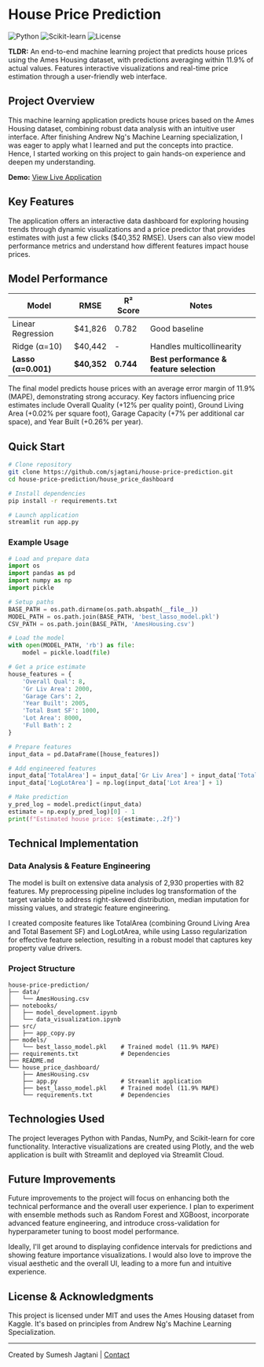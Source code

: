 # House Price Prediction

![Python](https://img.shields.io/badge/Python-Latest-blue)
![Scikit-learn](https://img.shields.io/badge/Scikit--learn-Latest-orange)
![License](https://img.shields.io/badge/License-MIT-green)

**TLDR:** An end-to-end machine learning project that predicts house prices using the Ames Housing dataset, with predictions averaging within 11.9% of actual values. Features interactive visualizations and real-time price estimation through a user-friendly web interface.

## Project Overview

This machine learning application predicts house prices based on the Ames Housing dataset, combining robust data analysis with an intuitive user interface. After finishing Andrew Ng's Machine Learning specialization, I was eager to apply what I learned and put the concepts into practice. Hence, I started working on this project to gain hands-on experience and deepen my understanding.

**Demo:** [View Live Application](https://sjagtani-house-price-prediction.streamlit.app/)

## Key Features

The application offers an interactive data dashboard for exploring housing trends through dynamic visualizations and a price predictor that provides estimates with just a few clicks ($40,352 RMSE). Users can also view model performance metrics and understand how different features impact house prices.

## Model Performance

| Model | RMSE | R² Score | Notes |
|-------|------|----------|-------|
| Linear Regression | $41,826 | 0.782 | Good baseline |
| Ridge (α=10) | $40,442 | - | Handles multicollinearity |
| **Lasso (α=0.001)** | **$40,352** | **0.744** | **Best performance & feature selection** |

The final model predicts house prices with an average error margin of 11.9% (MAPE), demonstrating strong accuracy. Key factors influencing price estimates include Overall Quality (+12% per quality point), Ground Living Area (+0.02% per square foot), Garage Capacity (+7% per additional car space), and Year Built (+0.26% per year).

## Quick Start

```bash
# Clone repository
git clone https://github.com/sjagtani/house-price-prediction.git
cd house-price-prediction/house_price_dashboard

# Install dependencies
pip install -r requirements.txt

# Launch application
streamlit run app.py
```

### Example Usage

```python
# Load and prepare data
import os
import pandas as pd
import numpy as np
import pickle

# Setup paths
BASE_PATH = os.path.dirname(os.path.abspath(__file__))
MODEL_PATH = os.path.join(BASE_PATH, 'best_lasso_model.pkl')
CSV_PATH = os.path.join(BASE_PATH, 'AmesHousing.csv')

# Load the model
with open(MODEL_PATH, 'rb') as file:
    model = pickle.load(file)

# Get a price estimate
house_features = {
    'Overall Qual': 8,
    'Gr Liv Area': 2000,
    'Garage Cars': 2,
    'Year Built': 2005,
    'Total Bsmt SF': 1000,
    'Lot Area': 8000,
    'Full Bath': 2
}

# Prepare features
input_data = pd.DataFrame([house_features])

# Add engineered features
input_data['TotalArea'] = input_data['Gr Liv Area'] + input_data['Total Bsmt SF']
input_data['LogLotArea'] = np.log(input_data['Lot Area'] + 1)

# Make prediction
y_pred_log = model.predict(input_data)
estimate = np.exp(y_pred_log)[0] - 1
print(f"Estimated house price: ${estimate:,.2f}")
```

## Technical Implementation

### Data Analysis & Feature Engineering

The model is built on extensive data analysis of 2,930 properties with 82 features. My preprocessing pipeline includes log transformation of the target variable to address right-skewed distribution, median imputation for missing values, and strategic feature engineering.

I created composite features like TotalArea (combining Ground Living Area and Total Basement SF) and LogLotArea, while using Lasso regularization for effective feature selection, resulting in a robust model that captures key property value drivers.

### Project Structure

```
house-price-prediction/
├── data/
│   └── AmesHousing.csv
├── notebooks/
│   ├── model_development.ipynb
│   └── data_visualization.ipynb
├── src/
│   ├── app_copy.py
├── models/
│   └── best_lasso_model.pkl    # Trained model (11.9% MAPE)
├── requirements.txt            # Dependencies
├── README.md
└── house_price_dashboard/
    ├── AmesHousing.csv
    ├── app.py                  # Streamlit application
    ├── best_lasso_model.pkl    # Trained model (11.9% MAPE)
    └── requirements.txt        # Dependencies
```

## Technologies Used

The project leverages Python with Pandas, NumPy, and Scikit-learn for core functionality. Interactive visualizations are created using Plotly, and the web application is built with Streamlit and deployed via Streamlit Cloud.

## Future Improvements

Future improvements to the project will focus on enhancing both the technical performance and the overall user experience. I plan to experiment with ensemble methods such as Random Forest and XGBoost, incorporate advanced feature engineering, and introduce cross-validation for hyperparameter tuning to boost model performance. 

Ideally, I'll get around to displaying confidence intervals for predictions and showing feature importance visualizations. I would also love to improve the visual aesthetic and the overall UI, leading to a more fun and intuitive experience.

## License & Acknowledgments

This project is licensed under MIT and uses the Ames Housing dataset from Kaggle. It's based on principles from Andrew Ng's Machine Learning Specialization.

---

Created by Sumesh Jagtani | [Contact](mailto:sumeshjagtani@gmail.com)
